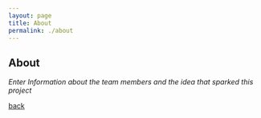 ```yaml
---
layout: page
title: About
permalink: ./about
---
```


## About

_Enter Information about the team members and the idea that sparked this project_

[back](index.markdown)
